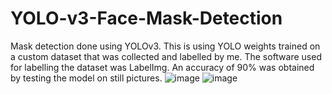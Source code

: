 # YOLO-v3-Face-Mask-Detection

Mask detection done using YOLOv3. This is using YOLO weights trained on a custom dataset that was collected and labelled by me. The software used for labelling the dataset was LabelImg.
An accuracy of 90% was obtained by testing the model on still pictures. 
![image](https://github.com/Hamzamazhar1999/YOLO-v3-Face-Mask-Detection/assets/129704102/daf96b98-fcd8-4800-816b-d6b2cd5760a1)
![image](https://github.com/Hamzamazhar1999/YOLO-v3-Face-Mask-Detection/assets/129704102/ebca0df7-3542-48ac-8e45-129cd2a19763)
